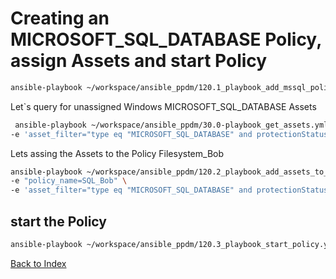 # Creating an MICROSOFT_SQL_DATABASE Policy, assign Assets and start Policy



```bash
ansible-playbook ~/workspace/ansible_ppdm/120.1_playbook_add_mssql_policy.yaml -e "policy_name=SQL_Bob"
```

Let`s query for unassigned Windows MICROSOFT_SQL_DATABASE Assets

```bash
 ansible-playbook ~/workspace/ansible_ppdm/30.0-playbook_get_assets.yml \
-e 'asset_filter="type eq "MICROSOFT_SQL_DATABASE" and protectionStatus eq "UNPROTECTED" and operatingSystem.name eq "Windows""'
```

Lets assing the Assets to the Policy Filesystem_Bob
```bash
ansible-playbook ~/workspace/ansible_ppdm/120.2_playbook_add_assets_to_policy.yaml \
-e "policy_name=SQL_Bob" \
-e 'asset_filter="type eq "MICROSOFT_SQL_DATABASE" and protectionStatus eq "UNPROTECTED" and operatingSystem.name eq "Windows""'
```

## start the Policy
```bash
ansible-playbook ~/workspace/ansible_ppdm/120.3_playbook_start_policy.yaml -e policy_type=MICROSOFT_SQL_DATABASE -e policy_name=SQL_Bob
```
[Back to Index](./index.md#ansible-labs-for-bob-the-builder-2024)